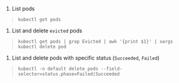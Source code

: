 1. List pods
> ```kubectl get pods```

1. List and delete `evicted` pods
> ```kubectl get pods | grep Evicted | awk '{print $1}' | xargs kubectl delete pod```

1. List and delete pods with specific status (`Succeeded`, `Failed`)
> ```kubectl -n default delete pods --field-selector=status.phase=Failed|Succeeded```
